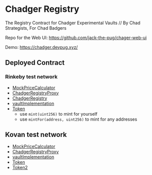 # Chadger Registry

The Registry Contract for Chadger Experimental Vaults // By Chad Strategists, For Chad Badgers

Repo for the Web UI: https://github.com/jack-the-pug/chager-web-ui

Demo: https://chadger.devpug.xyz/

## Deployed Contract

### Rinkeby test network

- [MockPriceCalculator](https://rinkeby.etherscan.io/address/0xf0382a7C5eD0Be7f23501a3a5a8ca7439D59A6d0)
- [ChadgerRegistryProxy](https://rinkeby.etherscan.io/address/0xE339Ca00F76B4505DC664d3402045996BC0876f3)
- [ChadgerRegistry](https://rinkeby.etherscan.io/address/0xBEdB8F1Ef666c7c100B536d7B082B31e58Cc6faf)
- [vaultImplementation](https://rinkeby.etherscan.io/address/0x626a0400eFbC889bAd630010D1868a8519dA5056)
- [Token](https://rinkeby.etherscan.io/address/0x4821AA51cCBc480A3C68Ae9563278039847576fe)
  - use `mint(uint256)` to mint for yourself
  - use `mintFor(address, uint256)` to mint for any addresses

## Kovan test network

- [MockPriceCalculator](0x897F0e332f5e4EA581C60a6726831B89c5352A8f)
- [ChadgerRegistryProxy](0x7A809E2F2086CB09E80dFBA533Fc4b2741923EEB)
- [vaultImplementation](0x2fB8c7117851f5A9Fb9FDD9A3C66F3D01CaA1223)
- [Token](0xe3d8286716F7c96b6ACbD04225831a539E568e87)
- [Token2](0xb03A63621631f215e82470C76D08bbD786514A09)
